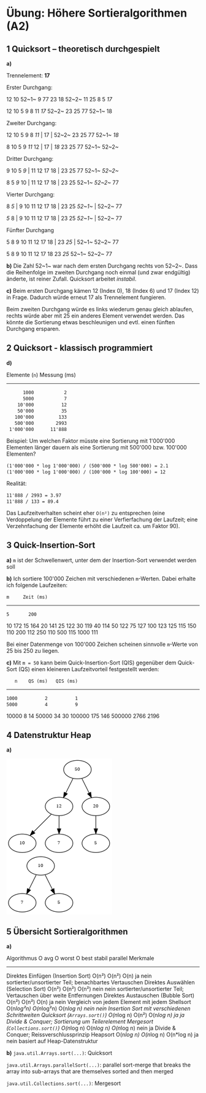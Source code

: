 # Übung: Höhere Sortieralgorithmen (A2)

## 1 Quicksort – theoretisch durchgespielt

**a)** 

Trennelement: **17**

Erster Durchgang:

12 10 52~1~ 9 77 23 18 52~2~ 11 25 8 5 _17_

12 10 5 9 8 11 _17_ 52~2~ 23 25 77 52~1~ 18

Zweiter Durchgang:

12 10 5 9 8 _11_ | 17 | 52~2~ 23 25 77 52~1~ _18_

8 10 5 9 _11_ 12 | 17 | _18_ 23 25 77 52~1~ 52~2~

Dritter Durchgang:

9 10 5 _9_ | 11 12 17 18 | 23 25 77 52~1~ _52~2~_

8 5 _9_ 10 | 11 12 17 18 | 23 25 52~1~ _52~2~_ 77

Vierter Durchgang:

8 _5_ | 9 10 11 12 17 18 | 23 25 _52~1~_ | 52~2~ 77

_5_ 8 | 9 10 11 12 17 18 | 23 25 _52~1~_ | 52~2~ 77

Fünfter Durchgang

5 8 9 10 11 12 17 18 | 23 _25_ | 52~1~ 52~2~ 77

5 8 9 10 11 12 17 18 23 _25_ 52~1~ 52~2~ 77

**b)** Die Zahl 52~1~ war nach dem ersten Durchgang rechts von 52~2~. Dass die
Reihenfolge im zweiten Durchgang noch einmal (und zwar endgültig) änderte, ist
reiner Zufall. Quicksort arbeitet _instabil_.

**c)** Beim ersten Durchgang kämen 12 (Index 0), 18 (Index 6) und 17 (Index 12) in
Frage. Dadurch würde erneut 17 als Trennelement fungieren.

Beim zweiten Durchgang würde es links wiederum genau gleich ablaufen, rechts
würde aber mit 25 ein anderes Element verwendet werden. Das könnte die
Sortierung etwas beschleunigen und evtl. einen fünften Durchgang ersparen.

## 2 Quicksort - klassisch programmiert

**d)** 

 Elemente (`n`)   Messung (ms)
---------------  -------------
          1000           2
          5000           7
        10'000          12
        50'000          35
       100'000         133
       500'000        2993
     1'000'000      11'888

Beispiel: Um welchen Faktor müsste eine Sortierung mit 1'000'000 Elementen
länger dauern als eine Sortierung mit 500'000 bzw. 100'000 Elementen?

    (1'000'000 * log 1'000'000) / (500'000 * log 500'000) = 2.1
    (1'000'000 * log 1'000'000) / (100'000 * log 100'000) = 12

Realität:

    11'888 / 2993 = 3.97
    11'888 / 133 = 89.4

Das Laufzeitverhalten scheint eher `O(n²)` zu entsprechen (eine Verdoppelung der
Elemente führt zu einer Verfierfachung der Laufzeit; eine Verzehnfachung der
Elemente erhöht die Laufzeit ca. um Faktor 90).

## 3 Quick-Insertion-Sort

**a)** `m` ist der Schwellenwert, unter dem der Insertion-Sort verwendet werden soll

**b)** Ich sortiere 100'000 Zeichen mit verschiedenen `m`-Werten. Dabei erhalte
ich folgende Laufzeiten:

    m     Zeit (ms)
-----    ----------
    5       200
   10       172
   15       164
   20       141
   25       122
   30       119
   40       114
   50       122
   75       127
  100       123
  125       115
  150       110
  200       112
  250       110
  500       115
 1000       111

Bei einer Datenmenge von 100'000 Zeichen scheinen sinnvolle `m`-Werte von
25 bis 250 zu liegen.

**c)** Mit `m = 50` kann beim Quick-Insertion-Sort (QIS) gegenüber dem Quick-Sort
(QS) einen kleineren Laufzeitvorteil festgestellt werden:

       n    QS (ms)   QIS (ms)
-------- ---------- ----------
    1000          2          1
    5000          4          9
   10000          8         14
   50000         34         30
  100000        175        146
  500000       2766       2196

## 4 Datenstruktur Heap

**a)** 

![Heap nach dem Auffüllen und nach dem Entfernen](09-heaps.png)

## 5 Übersicht Sortieralgorithmen

**a)**



Algorithmus                          O avg        O worst     O best         stabil  parallel  Merkmale
------------------------------------ -----------  ----------  -------------  ------- --------- ---------
Direktes Einfügen (Insertion Sort)   O(n²)        O(n²)       O(n)           ja      nein      sortierter/unsortierter Teil; benachbartes Vertauschen
Direktes Auswählen (Selection Sort)  O(n²)        O(n²)       O(n²)          nein    nein      sortierter/unsortierter Teil; Vertauschen über weite Entfernungen
Direktes Austauschen (Bubble Sort)   O(n²)        O(n²)       O(n)           ja      nein      Vergleich von jedem Element mit jedem
Shellsort                            O(n*log²n)   O(n*log²n)  O(n*log n)     nein    nein      Insertion Sort mit verschiedenen Schrittweiten
Quicksort (`Arrays.sort()`)          O(n*log n)   O(n²)       O(n*log n)     ja      ja        Divide & Conquer; Sortierung um Teilerelement
Mergesort (`Collections.sort()`)     O(n*log n)   O(n*log n)  O(n*log n)     nein    ja        Divide & Conquer; Reissverschlussprinzip
Heapsort                             O(n*log n)   O(n*log n)  O(n*log n)     ja      nein      basiert auf Heap-Datenstruktur

**b)**
`java.util.Arrays.sort(...)`: Quicksort

`java.util.Arrays.parallelSort(...)`: parallel sort-merge that breaks the array into sub-arrays that are themselves sorted and then merged

`java.util.Collections.sort(...)`: Mergesort